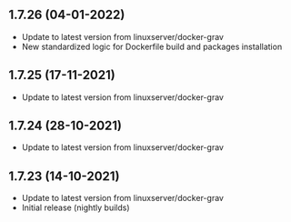 
## 1.7.26 (04-01-2022)
- Update to latest version from linuxserver/docker-grav
- New standardized logic for Dockerfile build and packages installation

## 1.7.25 (17-11-2021)
- Update to latest version from linuxserver/docker-grav

## 1.7.24 (28-10-2021)
- Update to latest version from linuxserver/docker-grav

## 1.7.23 (14-10-2021)
- Update to latest version from linuxserver/docker-grav
- Initial release (nightly builds)
